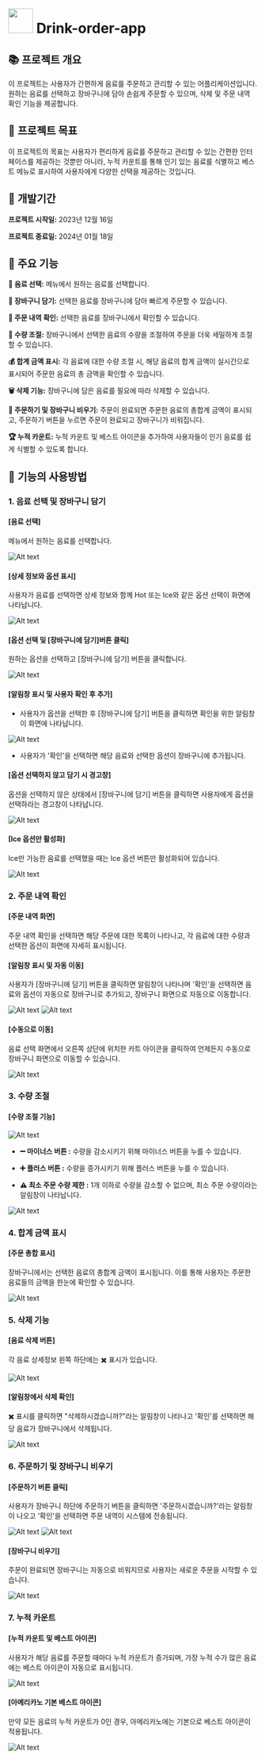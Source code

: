 # <img src="https://img.icons8.com/?size=80&id=65369&format=png" width="50" height="50"/> Drink-order-app 

## 📚  프로젝트 개요
이 프로젝트는 사용자가 간편하게 음료를 주문하고 관리할 수 있는 어플리케이션입니다. 원하는 음료를 선택하고 장바구니에 담아 손쉽게 주문할 수 있으며, 삭제 및 주문 내역 확인 기능을 제공합니다.

## 🎯 프로젝트 목표
이 프로젝트의 목표는 사용자가 편리하게 음료를 주문하고 관리할 수 있는 간편한 인터페이스를 제공하는 것뿐만 아니라, 누적 카운트를 통해 인기 있는 음료를 식별하고 베스트 메뉴로 표시하여 사용자에게 다양한 선택을 제공하는 것입니다.

## 📅 개발기간 
**프로젝트 시작일:** 2023년 12월 16일

**프로젝트 종료일:** 2024년 01월 18일

## 🌟 주요 기능
**🥤 음료 선택:** 메뉴에서 원하는 음료를 선택합니다.

**🛒 장바구니 담기:** 선택한 음료를 장바구니에 담아 빠르게 주문할 수 있습니다.

**📜 주문 내역 확인:** 선택한 음료를 장바구니에서 확인할 수 있습니다.

**🔄 수량 조절:** 장바구니에서 선택한 음료의 수량을 조절하여 주문을 더욱 세밀하게 조절할 수 있습니다.

**💰 합계 금액 표시:** 각 음료에 대한 수량 조절 시, 해당 음료의 합계 금액이 실시간으로 표시되어 주문한 음료의 총 금액을 확인할 수 있습니다. 

**🗑️ 삭제 기능:** 장바구니에 담은 음료를 필요에 따라 삭제할 수 있습니다.

**🚀 주문하기 및 장바구니 비우기:** 주문이 완료되면 주문한 음료의 총합계 금액이 표시되고, 주문하기 버튼을 누르면 주문이 완료되고 장바구니가 비워집니다. 


**🏆 누적 카운트:**  누적 카운트 및 베스트 아이콘을 추가하여 사용자들이 인기 음료를 쉽게 식별할 수 있도록 합니다.

## 📝 기능의 사용방법

### 1. 음료 선택 및 장바구니 담기

#### [음료 선택]
메뉴에서 원하는 음료를 선택합니다. 

![Alt text](image.png)

#### [상세 정보와 옵션 표시]
사용자가 음료를 선택하면 상세 정보와 함께 Hot 또는 Ice와 같은 옵션 선택이 화면에 나타납니다.

![Alt text](image-24.png)

#### [옵션 선택 및 [장바구니에 담기]버튼 클릭]

원하는 옵션을 선택하고 [장바구니에 담기] 버튼을 클릭합니다. 

![Alt text](image-2.png)

#### [알림창 표시 및 사용자 확인 후 추가]
- 사용자가 옵션을 선택한 후 [장바구니에 담기] 버튼을 클릭하면 확인을 위한 알림창이 화면에 나타납니다.

![Alt text](image-12.png)

- 사용자가 '확인'을 선택하면 해당 음료와 선택한 옵션이 장바구니에 추가됩니다.

#### [옵션 선택하지 않고 담기 시 경고창]
옵션을 선택하지 않은 상태에서 [장바구니에 담기] 버튼을 클릭하면 사용자에게 옵션을 선택하라는 경고창이 나타납니다.

![Alt text](image-4.png)

#### [Ice 옵션만 활성화] 
Ice만 가능한 음료를 선택했을 때는 Ice 옵션 버튼만 활성화되어 있습니다.

![Alt text](image-3.png)

### 2. 주문 내역 확인

#### [주문 내역 화면]
주문 내역 확인을 선택하면 해당 주문에 대한 목록이 나타나고, 각 음료에 대한 수량과 선택한 옵션이 화면에 자세히 표시됩니다. 

#### [알림창 표시 및 자동 이동]
사용자가 [장바구니에 담기] 버튼을 클릭하면 알림창이 나타나며 '확인'을 선택하면 음료와 옵션이 자동으로 장바구니로 추가되고, 장바구니 화면으로 자동으로 이동합니다.

![Alt text](image-5.png)
![Alt text](image-17.png)

#### [수동으로 이동]
음료 선택 화면에서 오른쪽 상단에 위치한 카트 아이콘을 클릭하여 언제든지 수동으로 장바구니 화면으로 이동할 수 있습니다. 

![Alt text](image-8.png)

### 3. 수량 조절

#### [수량 조절 기능]

![Alt text](image-10.png)

- **➖ 마이너스 버튼 :** 수량을 감소시키기 위해 마이너스 버튼을 누를 수 있습니다.

- **➕ 플러스 버튼 :** 수량을 증가시키기 위해 플러스 버튼을 누를 수 있습니다.

- **⚠️ 최소 주문 수량 제한 :** 1개 이하로 수량을 감소할 수 없으며, 최소 주문 수량이라는 알림창이 나타납니다.

![Alt text](image-11.png)

### 4. 합계 금액 표시

#### [주문 총합 표시]
장바구니에서는 선택한 음료의 총합계 금액이 표시됩니다. 이를 통해 사용자는 주문한 음료들의 금액을 한눈에 확인할 수 있습니다.

![Alt text](image-13.png)

### 5. 삭제 기능 

#### [음료 삭제 버튼]
각 음료 상세정보 왼쪽 하단에는 ✖️ 표시가 있습니다.

![Alt text](image-16.png)

#### [알림창에서 삭제 확인]
✖️ 표시를 클릭하면 "삭제하시겠습니까?"라는 알림창이 나타나고 '확인'를 선택하면 해당 음료가 장바구니에서 삭제됩니다.

![Alt text](image-14.png)

### 6. 주문하기 및 장바구니 비우기

#### [주문하기 버튼 클릭]
사용자가 장바구니 하단에 주문하기 버튼을 클릭하면 '주문하시겠습니까?'라는 알림창이 나오고 '확인'을 선택하면 주문 내역이 시스템에 전송됩니다.

![Alt text](image-20.png)
![Alt text](image-18.png)

#### [장바구니 비우기]
주문이 완료되면 장바구니는 자동으로 비워지므로 사용자는 새로운 주문을 시작할 수 있습니다.

![Alt text](image-19.png)

### 7. 누적 카운트

#### [누적 카운트 및 베스트 아이콘]
사용자가 해당 음료를 주문할 때마다 누적 카운트가 증가되며,
가장 누적 수가 많은 음료에는 베스트 아이콘이 자동으로 표시됩니다.

![Alt text](image-21.png)

#### [아메리카노 기본 베스트 아이콘]
만약 모든 음료의 누적 카운트가 0인 경우, 아메리카노에는 기본으로 베스트 아이콘이 적용됩니다.

![Alt text](image-22.png)